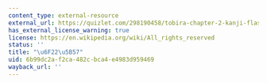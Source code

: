 ```yaml
---
content_type: external-resource
external_url: https://quizlet.com/298190458/tobira-chapter-2-kanji-flash-cards/
has_external_license_warning: true
license: https://en.wikipedia.org/wiki/All_rights_reserved
status: ''
title: "\u6F22\u5B57"
uid: 6b99dc2a-f2ca-482c-bca4-e4983d959469
wayback_url: ''
---
```

